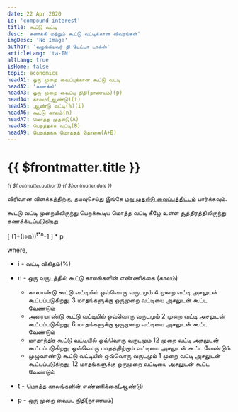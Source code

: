```yaml
---
date: 22 Apr 2020
id: 'compound-interest'
title: கூட்டு வட்டி
desc: 'கணக்கி மற்றும் கூட்டு வட்டிக்கான விவரங்கள்'
imgDesc: 'No Image'
author: 'வழங்கியவர் தி டேட்டா டாக்ஸ்'
articleLang: 'ta-IN'
altLang: true
isHome: false
topic: economics
headA1: ஒரு முறை வைப்புக்கான கூட்டு வட்டி
headA2: 'கணக்கி'
headA3: ஒரு முறை வைப்பு நிதி(நாணயம்)(p)
headA4: காலம்(ஆண்டு)(t)
headA5: ஆண்டு வட்டி(%)(i)
headA6: கூட்டு காலம்(n)
headA7: மொத்த முதலீடு(A)
headA8: பெறத்தக்க வட்டி(B)
headA9: பெறத்தக்க மொத்தத் தொகை(A+B)
---
```


<altLang />

<div style="display: none">

![](/img/economics/compound-interest/_thumbnail.png)

</div>

# {{ $frontmatter.title }}
<i style="font-size: 0.75em;"> {{ $frontmatter.author }} {{ $frontmatter.date }} </i>

<compoundInterest />

விரிவான விளக்கத்திற்கு, தயவுசெய்து இங்கே [மறு முதலீடு வைப்புத்திட்டம்](https://thedatatalks.in/ta/economics/reinvestment-deposit-scheme) பார்க்கவும்.

கூட்டு வட்டி முறையிலிருந்து பெறக்கூடிய மொத்த வட்டி கீழே உள்ள சூத்திரத்திலிருந்து கணக்கிடப்படுகிறது

[ (1+(i<span>&#247;</span>n))<sup>t*n</sup>-1 ] * p

where,

- i - வட்டி விகிதம்(%)  
- n - ஒரு வருடத்தில் கூட்டு காலங்களின் எண்ணிக்கை (காலம்)  

    - காலாண்டு கூட்டு வட்டியில் ஒவ்வொரு வருடமும் 4 முறை வட்டி அசலுடன் கூட்டப்படுகிறது, 3 மாதங்களுக்கு ஒருமுறை வட்டியை அசலுடன் கூட்ட வேண்டும்  
    - அரையாண்டு கூட்டு வட்டியில் ஒவ்வொரு வருடமும் 2 முறை வட்டி அசலுடன் கூட்டப்படுகிறது, 6 மாதங்களுக்கு ஒருமுறை வட்டியை அசலுடன் கூட்ட வேண்டும்  
    - மாதாந்திர கூட்டு வட்டியில் ஒவ்வொரு வருடமும் 12 முறை வட்டி அசலுடன் கூட்டப்படுகிறது, ஒவ்வொரு மாதத்திற்கும் வட்டியை அசலுடன் கூட்ட வேண்டும்
    - முழுவாண்டு கூட்டு வட்டியில் ஒவ்வொரு வருடமும் 1 முறை வட்டி அசலுடன் கூட்டப்படுகிறது, 12 மாதங்களுக்கு ஒருமுறை வட்டியை அசலுடன் கூட்ட வேண்டும்

- t - மொத்த காலங்களின் எண்ணிக்கை(ஆண்டு)  
- p - ஒரு முறை வைப்பு நிதி(நாணயம்)  


<style>   

</style>